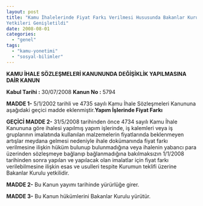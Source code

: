 ```yaml
---
layout: post
title: "Kamu İhalelerinde Fiyat Farkı Verilmesi Hususunda Bakanlar Kurulunun
Yetkileri Genişletildi"
date: 2008-08-01
categories: 
  - "genel"
tags: 
  - "kamu-yonetimi"
  - "sosyal-bilimler"
---
```


**KAMU İHALE SÖZLEŞMELERİ KANUNUNDA DEĞİŞİKLİK YAPILMASINA DAİR KANUN**  
  
**Kabul Tarihi :** 30/07/2008 **Kanun No :** 5794  

**MADDE 1-** 5/1/2002 tarihli ve 4735 sayılı Kamu İhale Sözleşmeleri Kanununa aşağıdaki geçici madde eklenmiştir.**Yapım İşlerinde Fiyat Farkı**  
  
**GEÇİCİ MADDE 2-** 31/5/2008 tarihinden önce 4734 sayılı Kamu İhale Kanununa göre ihalesi yapılmış yapım işlerinde, iş kalemleri veya iş gruplarının imalatında kullanılan malzemelerin fiyatlarında beklenmeyen artışlar meydana gelmesi nedeniyle ihale dokümanında fiyat farkı verilmesine ilişkin hüküm bulunup bulunmadığına veya ihalenin yabancı para üzerinden sözleşmeye bağlanıp bağlanmadığına bakılmaksızın 1/1/2008 tarihinden sonra yapılan ve yapılacak olan imalatlar için fiyat farkı verilebilmesine ilişkin esas ve usulleri tespite Kurumun teklifi üzerine Bakanlar Kurulu yetkilidir.  
  
**MADDE 2-** Bu Kanun yayımı tarihinde yürürlüğe girer.  
  
**MADDE 3-** Bu Kanun hükümlerini Bakanlar Kurulu yürütür.

